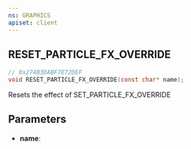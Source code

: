 ```yaml
---
ns: GRAPHICS
apiset: client
---
```

## RESET_PARTICLE_FX_OVERRIDE

```c
// 0x274B3DABF7E72DEF
void RESET_PARTICLE_FX_OVERRIDE(const char* name);
```

Resets the effect of SET_PARTICLE_FX_OVERRIDE

## Parameters
* **name**:



